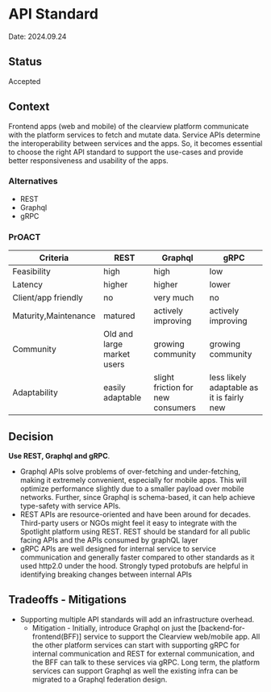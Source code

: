 # API Standard
Date: 2024.09.24

## Status
Accepted

## Context

Frontend apps (web and mobile) of the clearview platform communicate with the platform services to fetch and mutate data. Service APIs determine the interoperability between services and the apps. So, it becomes essential to choose the right API standard to support the use-cases and provide better responsiveness and usability of the apps.

### Alternatives

- REST
- Graphql
- gRPC

### PrOACT

| Criteria             | REST                       | Graphql                           | gRPC                                      |
| -------------------- | -------------------------- | --------------------------------- | ----------------------------------------- |
| Feasibility          | high                       | high                              | low                                       |
| Latency              | higher                     | higher                            | lower                                     |
| Client/app friendly  | no                         | very much                         | no                                        |
| Maturity,Maintenance | matured                    | actively improving                | actively improving                        |
| Community            | Old and large market users | growing community                 | growing community                         |
| Adaptability         | easily adaptable           | slight friction for new consumers | less likely adaptable as it is fairly new |

## Decision

**Use REST, Graphql and gRPC**.

- Graphql APIs solve problems of over-fetching and under-fetching, making it extremely convenient, especially for mobile apps. This will optimize performance slightly due to a smaller payload over mobile networks. Further, since Graphql is schema-based, it can help achieve type-safety with service APIs.
- REST APIs are resource-oriented and have been around for decades. Third-party users or NGOs might feel it easy to integrate with the Spotlight platform using REST. REST should be standard for all public facing APIs and the APIs consumed by graphQL layer
- gRPC APIs are well designed for internal service to service communication and generally faster compared to other standards as it used http2.0 under the hood. Strongly typed protobufs are helpful in identifying breaking changes between internal APIs

## Tradeoffs - Mitigations

- Supporting multiple API standards will add an infrastructure overhead.
  - Mitigation - Initially, introduce Graphql on just the [backend-for-frontend(BFF)] service to support the Clearview web/mobile app. All the other platform services can start with supporting gRPC for internal communication and REST for external communication, and the BFF can talk to these services via gRPC. Long term, the platform services can support Graphql as well the existing infra can be migrated to a Graphql federation design.
